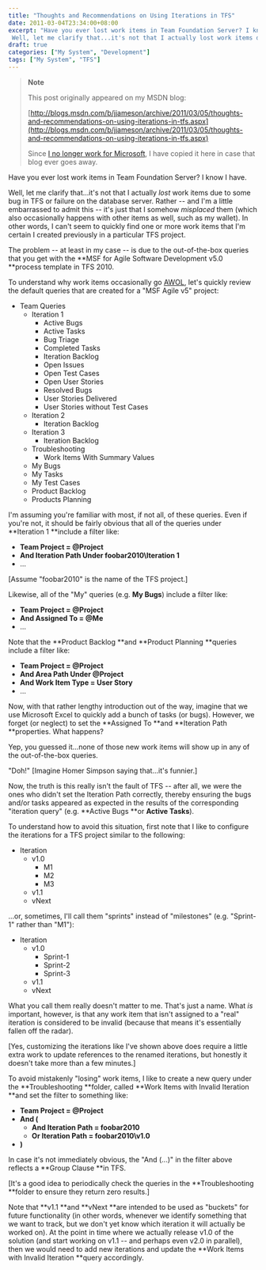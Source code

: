 ```yaml
---
title: "Thoughts and Recommendations on Using Iterations in TFS"
date: 2011-03-04T23:34:00+08:00
excerpt: "Have you ever lost work items in Team Foundation Server? I know I have. 
 Well, let me clarify that...it's not that I actually lost work items due to some bug in TFS or failure on the database server. Rather -- and I'm a little embarrassed to admit this..."
draft: true
categories: ["My System", "Development"]
tags: ["My System", "TFS"]
---
```


> **Note**
> 
> This post originally appeared on my MSDN blog:
> 
> 
> [http://blogs.msdn.com/b/jjameson/archive/2011/03/05/thoughts-and-recommendations-on-using-iterations-in-tfs.aspx](http://blogs.msdn.com/b/jjameson/archive/2011/03/05/thoughts-and-recommendations-on-using-iterations-in-tfs.aspx)
> 
> Since [I no longer work for Microsoft](/blog/jjameson/2011/09/02/last-day-with-microsoft), I have copied it here in case that blog ever goes away.


Have you ever lost work items in Team Foundation Server? I know I have.

Well, let me clarify that...it's not that I actually *lost* work items due to some bug in TFS or failure on the database server. Rather -- and I'm a little embarrassed to admit this -- it's just that I somehow *misplaced* them (which also occasionally happens with other items as well, such as my wallet). In other words, I can't seem to quickly find one or more work items that I'm certain I created previously in a particular TFS project.

The problem -- at least in my case -- is due to the out-of-the-box queries that you get with the **MSF for Agile Software Development v5.0 **process template in TFS 2010.

To understand why work items occasionally go [AWOL](http://en.wikipedia.org/wiki/Desertion), let's quickly review the default queries that are created for a "MSF Agile v5" project:

- Team Queries
    - Iteration 1
        - Active Bugs
        - Active Tasks
        - Bug Triage
        - Completed Tasks
        - Iteration Backlog
        - Open Issues
        - Open Test Cases
        - Open User Stories
        - Resolved Bugs
        - User Stories Delivered
        - User Stories without Test Cases
    - Iteration 2
        - Iteration Backlog
    - Iteration 3
        - Iteration Backlog
    - Troubleshooting
        - Work Items With Summary Values
    - My Bugs
    - My Tasks
    - My Test Cases
    - Product Backlog
    - Products Planning


I'm assuming you're familiar with most, if not all, of these queries. Even if you're not, it should be fairly obvious that all of the queries under **Iteration 1 **include a filter like:

- **Team Project = @Project**
- **And Iteration Path Under foobar2010\Iteration 1**
- ...


[Assume "foobar2010" is the name of the TFS project.]

Likewise, all of the "My" queries (e.g. **My Bugs**) include a filter like:

- **Team Project = @Project**
- **And Assigned To = @Me**
- ...


Note that the **Product Backlog **and **Product Planning **queries include a filter like:

- **Team Project = @Project**
- **And Area Path Under @Project**
- **And Work Item Type = User Story**
- ...


Now, with that rather lengthy introduction out of the way, imagine that we use Microsoft Excel to quickly add a bunch of tasks (or bugs). However, we forget (or neglect) to set the **Assigned To **and **Iteration Path **properties. What happens?

Yep, you guessed it...none of those new work items will show up in any of the out-of-the-box queries.

"Doh!" [Imagine Homer Simpson saying that...it's funnier.]

Now, the truth is this really isn't the fault of TFS -- after all, we were the ones who didn't set the Iteration Path correctly, thereby ensuring the bugs and/or tasks appeared as expected in the results of the corresponding "iteration query" (e.g. **Active Bugs **or **Active Tasks**).

To understand how to avoid this situation, first note that I like to configure the iterations for a TFS project similar to the following:

- Iteration
    - v1.0
        - M1
        - M2
        - M3
    - v1.1
    - vNext


...or, sometimes, I'll call them "sprints" instead of "milestones" (e.g. "Sprint-1" rather than "M1"):

- Iteration
    - v1.0
        - Sprint-1
        - Sprint-2
        - Sprint-3
    - v1.1
    - vNext


What you call them really doesn't matter to me. That's just a name. What *is* important, however, is that any work item that isn't assigned to a "real" iteration is considered to be invalid (because that means it's essentially fallen off the radar).

[Yes, customizing the iterations like I've shown above does require a little extra work to update references to the renamed iterations, but honestly it doesn't take more than a few minutes.]

To avoid mistakenly "losing" work items, I like to create a new query under the **Troubleshooting **folder, called **Work Items with Invalid Iteration **and set the filter to something like:

- **Team Project = @Project**
- **And (**
    - **And Iteration Path = foobar2010**
    - **Or Iteration Path = foobar2010\v1.0**
- **)**


In case it's not immediately obvious, the "And (...)" in the filter above reflects a **Group Clause **in TFS.

[It's a good idea to periodically check the queries in the **Troubleshooting **folder to ensure they return zero results.]

Note that **v1.1 **and **vNext **are intended to be used as "buckets" for future functionality (in other words, whenever we identify something that we want to track, but we don't yet know which iteration it will actually be worked on). At the point in time where we actually release v1.0 of the solution (and start working on v1.1 -- and perhaps even v2.0 in parallel), then we would need to add new iterations and update the **Work Items with Invalid Iteration **query accordingly.

